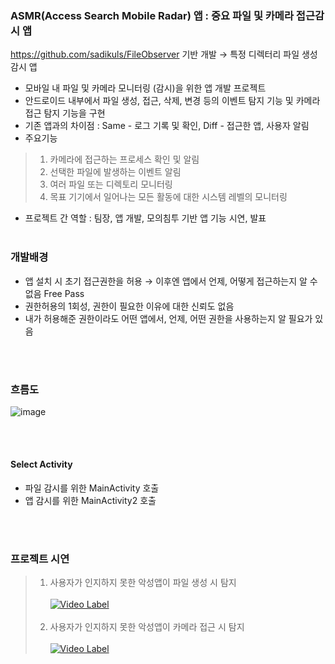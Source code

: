 ### ASMR(Access Search Mobile Radar) 앱 : 중요 파일 및 카메라 접근감시 앱
https://github.com/sadikuls/FileObserver 기반 개발 → 특정 디렉터리 파일 생성 감시 앱

* 모바일 내 파일 및 카메라 모니터링 (감시)을 위한 앱 개발 프로젝트
* 안드로이드 내부에서 파일 생성, 접근, 삭제, 변경 등의 이벤트 탐지 기능 및 카메라 접근 탐지 기능을 구현
* 기존 앱과의 차이점 : Same - 로그 기록 및 확인, Diff - 접근한 앱, 사용자 알림
* 주요기능
> 1) 카메라에 접근하는 프로세스 확인 및 알림
> 2) 선택한 파일에 발생하는 이벤트 알림
> 3) 여러 파일 또는 디렉토리 모니터링
> 4) 목표 기기에서 일어나는 모든 활동에 대한 시스템 레벨의 모니터링
* 프로젝트 간 역할 : 팀장, 앱 개발, 모의침투 기반 앱 기능 시연, 발표
<br/><br/>
### 개발배경
* 앱 설치 시 초기 접근권한을 허용 → 이후엔 앱에서 언제, 어떻게 접근하는지 알 수 없음 Free Pass
* 권한허용의 1회성, 권한이 필요한 이유에 대한 신뢰도 없음
* 내가 허용해준 권한이라도 어떤 앱에서, 언제, 어떤 권한을 사용하는지 알 필요가 있음

<br/><br/>
### 흐름도
![image](https://github.com/user-attachments/assets/41e805ac-1859-41f5-b1cf-a67385f64550)

<br/><br/>
#### Select Activity
* 파일 감시를 위한 MainActivity 호출
* 앱 감시를 위한 MainActivity2 호출

<br/><br/>
### 프로젝트 시연
> 1) 사용자가 인지하지 못한 악성앱이 파일 생성 시 탐지
<br/><br/>
[![Video Label](http://img.youtube.com/vi/4JNEtwXX8mM/0.jpg)](https://youtu.be/4JNEtwXX8mM?t=0s)
<br/><br/>
> 3) 사용자가 인지하지 못한 악성앱이 카메라 접근 시 탐지
<br/><br/>
[![Video Label](http://img.youtube.com/vi/Tupw4Mod8yI/0.jpg)](https://youtu.be/Tupw4Mod8yI?t=0s)


